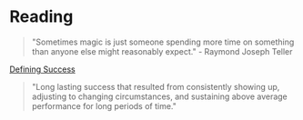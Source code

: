 # Reading

> "Sometimes magic is just someone spending more time on something than anyone else might reasonably expect." - Raymond Joseph Teller

[Defining Success](https://www.collaborativefund.com/blog/defining-success/)

> "Long lasting success that resulted from consistently showing up, adjusting to changing circumstances, and sustaining above average performance for long periods of time."

